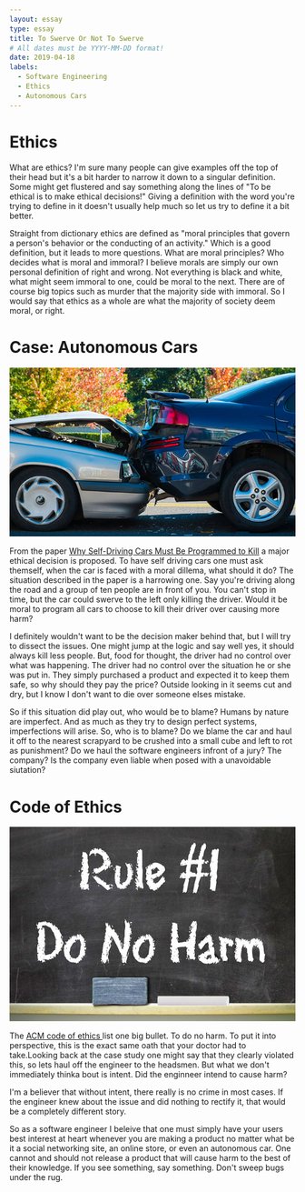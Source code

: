 ```yaml
---
layout: essay
type: essay
title: To Swerve Or Not To Swerve
# All dates must be YYYY-MM-DD format!
date: 2019-04-18
labels:
  - Software Engineering
  - Ethics
  - Autonomous Cars
---
```


<h1>Ethics</h1>

<p>
What are ethics? I'm sure many people can give examples off the top of their head but it's a bit harder to narrow
it down to a singular definition. Some might get flustered and say something along the lines of "To be ethical is to 
make ethical decisions!" Giving a definition with the word you're trying to define in it doesn't usually help much so let
us try to define it a bit better.
</p>
<p>
Straight from dictionary ethics are defined as "moral principles that govern a person's behavior or the conducting of 
an activity." Which is a good definition, but it leads to more questions. What are moral principles? Who decides what 
is moral and immoral? I believe morals are simply our own personal definition of right and wrong. Not everything is 
black and white, what might seem immoral to one, could be moral to the next. There are of course big topics such as 
murder that the majority side with immoral. So I would say that ethics as a whole are what the majority of society 
deem moral, or right.
</p>

<h1>Case: Autonomous Cars</h1>

<img class="ui medium right floated image" src="/images/fender-bender.jpg">
<p>
From the paper <a href="https://www.technologyreview.com/s/542626/why-self-driving-cars-must-be-programmed-to-kill/">
Why Self-Driving Cars Must Be Programmed to Kill</a> a major ethical decision is proposed. To have self driving cars 
one must ask themself, when the car is faced with a moral dillema, what should it do? The situation described in the 
paper is a harrowing one. Say you're driving along the road and a group of ten people are in front of you. You can't 
stop in time, but the car could swerve to the left only killing the driver. Would it be moral to program all cars to 
choose to kill their driver over causing more harm?
</p>
<p> 
I definitely wouldn't want to be the decision maker  behind that, but I will try to dissect the issues. One might 
jump at the logic and say well yes, it should always kill less people. But, food for thought, the driver had no control
over what was happening. The driver had no control over the situation he or she was put in. They simply purchased a 
product and expected it to keep them safe, so why should they pay the price? Outside looking in it seems cut and dry, 
but I know I don't want to die over someone elses mistake. </p>

<p>
So if this situation did play out, who would be to blame? Humans by nature are imperfect. And as much as they try 
to design perfect systems, imperfections will arise. So, who is to blame? Do we blame the car and haul it off to the 
nearest scrapyard to be crushed into a small cube and left to rot as punishment? Do we haul the software engineers 
infront of a jury? The company? Is the company even liable when posed with a unavoidable siutation?
</p>

<h1>Code of Ethics</h1>
<img class="ui medium left floated image" src="/images/do-no-harm.jpg">
<p>
The <a href="https://www.acm.org/code-of-ethics"> ACM code of ethics </a> list one big bullet. To do no harm. To put it
into perspective, this is the exact same oath that your doctor had to take.Looking back at the case study one might say 
that they clearly violated this, so lets haul off the engineer to the headsmen. But what we don't immediately thinka 
bout is intent. Did the enginneer intend to cause harm? 
</p>
<p>
I'm a believer that without intent, there really is no crime in most cases. If the engineer knew about the issue and 
did nothing to rectify it, that would be a completely different story. 
<p>
So as a software engineer I beleive that one must simply have your users best interest at heart whenever you are making 
a product no matter what be it a social networking site, an online store, or even an autonomous car. One cannot and 
should not release a product that will cause harm to the best of their knowledge. If you see something, say something.
Don't sweep bugs under the rug. 
</p>

